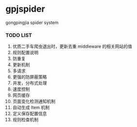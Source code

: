 # gpjspider
gongpingjia spider system



### TODO LIST ###
1. 优质二手车爬虫退出时，更新去重 middleware 的相关网站的值
1. 规则配置说明
2. 防重复
3. 更新机制
4. 多请求
5. 更强的防屏蔽策略
6. 并发，分布式处理
7. 速度控制
8. 网页缓存
9. 页面变化检测通知机制
10. 自动生成 Item 机制
11. 定义保存配置信息
12. 规则检查机制
